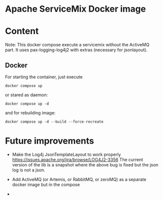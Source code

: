 # Apache ServiceMix Docker image

# Content

Note: This docker compose execute a servicemix without the ActiveMQ part.
It uses pax-logging-log4j2 with extras (necessary for jsonlayout).


## Docker 

For starting the container, just execute

`docker compose up`

or stared as daemon:

`docker compose up -d`


and for rebuilding image: 

`docker compose up -d --build --force-recreate`

# Future improvements

* Make the Log4j JsonTemplateLayout to work properly
  https://issues.apache.org/jira/browse/LOG4J2-3356 
  The current version of the lib is a snapshot where the above bug is fixed but the json log is not a json.
  
  
* Add ActiveMQ (or Artemis, or RabbitMQ, or zeroMQ) as a separate docker image but in the compose

* 
